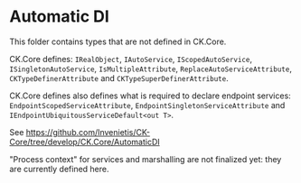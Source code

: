 # Automatic DI

This folder contains types that are not defined in CK.Core.

CK.Core defines: `IRealObject`, `IAutoService`, `IScopedAutoService`, `ISingletonAutoService`,
`IsMultipleAttribute`, `ReplaceAutoServiceAttribute`, `CKTypeDefinerAttribute` and `CKTypeSuperDefinerAttribute`.

CK.Core defines also defines what is required to declare endpoint services:
`EndpointScopedServiceAttribute`, `EndpointSingletonServiceAttribute` and `IEndpointUbiquitousServiceDefault<out T>`.

See https://github.com/Invenietis/CK-Core/tree/develop/CK.Core/AutomaticDI


"Process context" for services and marshalling are not finalized yet: they are currently defined here.






